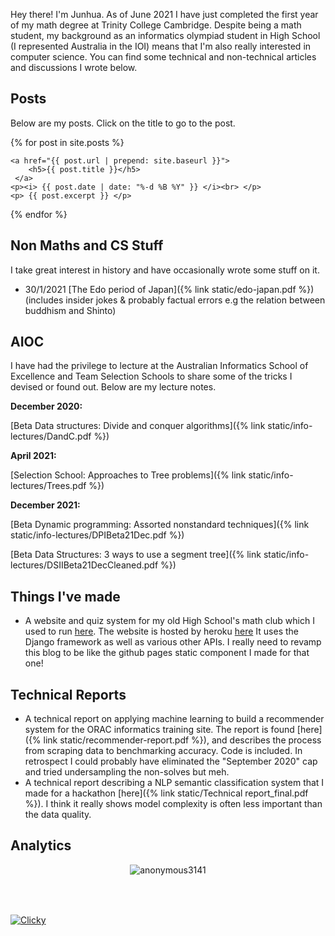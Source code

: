 Hey there! I'm Junhua. As of June 2021 I have just completed the first year of my math degree at Trinity College Cambridge. Despite being a math student, my background as an informatics olympiad student in High School (I represented Australia in the IOI) means that I'm also really interested in computer science. You can find some technical and non-technical articles and discussions I wrote below.

## Posts
Below are my posts. Click on the title to go to the post.
<div id="html" markdown="0">

{% for post in site.posts %}

    <a href="{{ post.url | prepend: site.baseurl }}">
	    <h5>{{ post.title }}</h5> 
     </a>
	<p><i> {{ post.date | date: "%-d %B %Y" }} </i><br> </p>
	<p> {{ post.excerpt }} </p>
{% endfor %}

</div>

## Non Maths and CS Stuff

I take great interest in history and have occasionally wrote some stuff on it. 
- 30/1/2021 [The Edo period of Japan]({% link static/edo-japan.pdf %}) (includes insider jokes & probably factual errors e.g the relation between buddhism and Shinto)

## AIOC

I have had the privilege to lecture at the Australian Informatics School of Excellence and Team Selection Schools to share some of the tricks I devised or found out. Below are my lecture notes.

**December 2020:** 

[Beta Data structures: Divide and conquer algorithms]({% link static/info-lectures/DandC.pdf %})

**April 2021:**

[Selection School: Approaches to Tree problems]({% link static/info-lectures/Trees.pdf %})

**December 2021:**

[Beta Dynamic programming: Assorted nonstandard techniques]({% link static/info-lectures/DPIBeta21Dec.pdf %})

[Beta Data Structures: 3 ways to use a segment tree]({% link static/info-lectures/DSIIBeta21DecCleaned.pdf %})

## Things I've made

- A website and quiz system for my old High School's math club which I used to run [here](https://github.com/Maths-Club). The website is hosted by heroku [here](https://cgsmathclub.herokuapp.com/) It uses the Django framework as well as various other APIs. I really need to revamp this blog to be like the github pages static component I made for that one!


## Technical Reports
- A technical report on applying machine learning to build a recommender system for the ORAC informatics training site. The report is found [here]({% link static/recommender-report.pdf %}), and describes the process from scraping data to benchmarking accuracy. Code is included. In retrospect I could probably have eliminated the "September 2020" cap and tried undersampling the non-solves but meh.
- A technical report describing a NLP semantic classification system that I made for a hackathon [here]({% link static/Technical report_final.pdf %}). I think it really shows model complexity is often less important than the data quality.

## Analytics

<div id="counter" markdown="0">
<p align="center"> <img src="https://komarev.com/ghpvc/?username=anonymous3141&label=Profile%20views&color=ce9927&style=flat" alt="anonymous3141" /> </p> 
<script async src="//static.getclicky.com/101348632.js"></script>
<noscript><p><img alt="Clicky" width="1" height="1" src="//in.getclicky.com/101348632ns.gif" /></p></noscript>
	<script src="//widgets.clicky.com/tally/?site_id=101348632&sitekey=eaeb7af83e9066d35d6790f7defc3f7a&width=175&height=250&title=&hide_title=0&hide_branding=0" type="text/javascript"></script>
	<br><br>
	<a title="Real Time Web Analytics" href="http://clicky.com/101348632"><img alt="Clicky" src="//static.getclicky.com/media/links/badge.gif" border="0" /></a>
</div>

